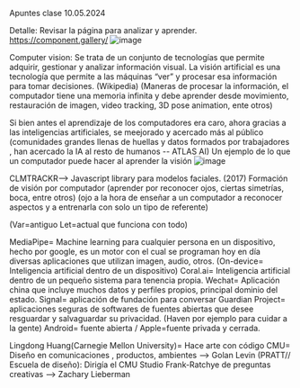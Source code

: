 Apuntes clase 10.05.2024

Detalle: Revisar la página para analizar y aprender. https://component.gallery/
![image](https://github.com/NAF02/audiv027-2024-1/assets/126721546/40d2ea51-a19b-41a3-849d-422c065162eb)

Computer vision:  Se trata de un conjunto de tecnologías que permite adquirir, gestionar y analizar información visual. La visión artificial es una tecnología que permite a las máquinas “ver” y procesar esa información para tomar decisiones. (Wikipedia)
(Maneras de procesar la información, el computador tiene una memoria infinita y debe aprender desde movimiento, restauración de imagen, video tracking, 3D pose animation, ente otros)

Si bien antes el aprendizaje de los computadores era caro, ahora gracias a las inteligencias artificiales, se meejorado y acercado más al público (comunidades grandes llenas de huellas y datos formados por trabajadores , han acercado la IA al resto de humanos -- ATLAS AI)
Un ejemplo de lo que un computador puede hacer al aprender la visión ![image](https://github.com/NAF02/audiv027-2024-1/assets/126721546/e3f4905d-5b57-42ab-af9c-9de0e4c31ff6)

CLMTRACKR--> Javascript library para modelos faciales. (2017)
Formación de visión por computador (aprender por reconocer ojos, ciertas simetrías, boca, entre otros)
(ojo a la hora de enseñar a un computador a reconocer aspectos y a entrenarla con solo un tipo de referente)

(Var=antiguo
Let=actual que funciona con todo)

MediaPipe= Machine learning para cualquier persona en un dispositivo, hecho por google, es un motor con el cual se programan hoy en día diversas aplicaciones que utilizan imagen, audio, otros. (On-device= Inteligencia artificial dentro de un dispositivo)
Coral.ai= Inteligencia artificial dentro de un pequeño sistema para tenencia propia.
Wechat= Aplicación china que incluye muchos datos y perfiles propios, principal dominio del estado.
Signal= aplicación de fundación para conversar
Guardian Project= aplicaciones seguras de softwares de fuentes abiertas que desee resguardar y salvaguardar su privacidad. (Haven por ejemplo para cuidar a la gente)
Android= fuente abierta / Apple=fuente privada y cerrada.

Lingdong Huang(Carnegie Mellon University)= Hace arte con código 
CMU= Diseño en comunicaciones , productos, ambientes --> Golan Levin (PRATT// Escuela de diseño): Dirigía el CMU Studio Frank-Ratchye de preguntas creativas --> Zachary Lieberman
